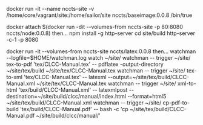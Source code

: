 docker run -it --name nccts-site -v /home/core/vagrant/site:/home/sailor/site nccts/baseimage:0.0.8 /bin/true

docker attach $(docker run -dit --volumes-from nccts-site -p 80:8080 nccts/node:0.0.8)
  then...
    npm install -g http-server
    cd site/build
    http-server -c-1 -p 8080
    <ctrl-p><ctrl-q>

docker run -it --volumes-from nccts-site nccts/latex:0.0.8
  then...
    watchman --logfile=$HOME/watchman.log watch ~/site/
    watchman -- trigger ~/site/ tex-to-pdf 'tex/CLCC-Manual.tex' -- pdflatex -output-directory ~/site/tex/build ~/site/tex/CLCC-Manual.tex
    watchman -- trigger ~/site/ tex-to-xml 'tex/CLCC-Manual.tex' -- latexml --output=~/site/tex/build/CLCC-Manual.xml ~/site/tex/CLCC-Manual.tex
    watchman -- trigger ~/site/ xml-to-html 'tex/build/CLCC-Manual.xml' -- latexmlpost --destination=~/site/build/clcc/manual/index.html --format=html5 ~/site/tex/build/CLCC-Manual.xml
    watchman -- trigger ~/site/ cp-pdf-to-build 'tex/build/CLCC-Manual.pdf' -- bash -c 'cp ~/site/tex/build/CLCC-Manual.pdf ~/site/build/clcc/manual/'

